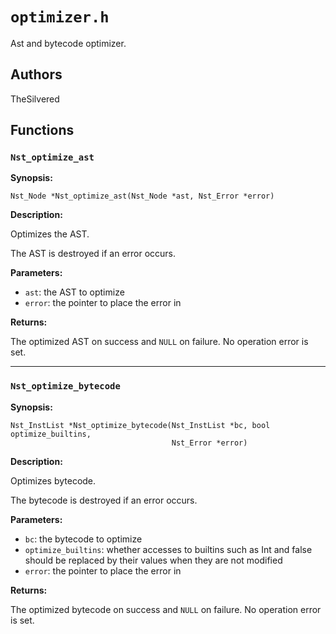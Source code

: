 # `optimizer.h`

Ast and bytecode optimizer.

## Authors

TheSilvered

## Functions

### `Nst_optimize_ast`

**Synopsis:**

```better-c
Nst_Node *Nst_optimize_ast(Nst_Node *ast, Nst_Error *error)
```

**Description:**

Optimizes the AST.

The AST is destroyed if an error occurs.

**Parameters:**

- `ast`: the AST to optimize
- `error`: the pointer to place the error in

**Returns:**

The optimized AST on success and `NULL` on failure. No operation error is set.

---

### `Nst_optimize_bytecode`

**Synopsis:**

```better-c
Nst_InstList *Nst_optimize_bytecode(Nst_InstList *bc, bool optimize_builtins,
                                    Nst_Error *error)
```

**Description:**

Optimizes bytecode.

The bytecode is destroyed if an error occurs.

**Parameters:**

- `bc`: the bytecode to optimize
- `optimize_builtins`: whether accesses to builtins such as Int and false should
  be replaced by their values when they are not modified
- `error`: the pointer to place the error in

**Returns:**

The optimized bytecode on success and `NULL` on failure. No operation error is
set.

